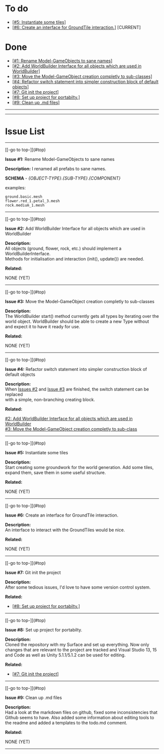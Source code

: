 ﻿<!---#COMMENT_BEGIN

How to links inside document (using HTML tags + .md-links):

    Anchor element   ---|    <a name="ANCHOR"/>

    Link in summary  ---|    [link text](#ANCHOR)
    
    An issue template is at the end of the issue list.

COMMENT_END#-->

<a name="top"/></a>

To do
=====
- [[#5: Instantiate some tiles]](#issue-5)
- [[#6: Create an interface for GroundTile interaction.]](#issue-6) [CURRENT]  

Done
====
- [[#1: Rename Model-GameObjects to sane names]](#issue-1)  
- [[#2: Add WorldBuilder Interface for all objects which are used in WorldBuilder]](#issue-2)  
- [[#3: Move the Model-GameObject creation completly to sub-classes]](#issue-3)
- [[#4: Refactor switch statement into simpler construction block of default objects]](#issue-4)
- [[#7: Git init the project]](#issue-7)
- [[#8: Set up project for portabilty.]](#issue-8)
- [[#9: Clean up .md files]](#issue-9)
***
***

Issue List
==========

***
<a name="issue-1"/>
[[-go to top-]](#top)
  
**Issue #1:** Rename Model-GameObjects to sane names
  
**Description:**  I renamed all prefabs to sane names.

**SCHEMA** - *{OBJECT-TYPE}*.*{SUB-TYPE}*.*{COMPONENT}*
    
examples:  
```
ground.basic.mesh  
flower.red_1.petal_3.mesh    
rock.medium_1.mesh       
```
***
<a name="issue-2"/>
[[-go to top-]](#top)
  
**Issue #2:** Add WorldBuilder Interface for all objects which are used in WorldBuilder 
 
**Description:**  
All objects (ground, flower, rock, etc.) should implement a WorldBuilderInterface.  
Methods for initialisation and interaction (init(), update()) are needed. 

**Related:**

NONE (YET) 

***
<a name="issue-3"/>
[[-go to top-]](#top)
  
**Issue #3:** Move the Model-GameObject creation completly to sub-classes 
 
**Description:**  
The WorldBuilder start() method currently gets all types by iterating over 
the world object. WorldBuilder should be able to create a new Type without  
and expect it to have it ready for use.  

**Related:**

NONE (YET) 

***
<a name="issue-4"/>
[[-go to top-]](#top)
  
**Issue #4:** Refactor switch statement into simpler construction block of default objects 
 
**Description:**  
When [Issues #2](#issue-2) and [Issue #3](#issue-3) are finished, the switch statement can be replaced  
with a simple, non-branching creating block.  

**Related:**

[#2: Add WorldBuilder Interface for all objects which are used in WorldBuilder](#issue-2)  
[#3: Move the Model-GameObject creation completly to sub-class](#issue-3) 

***
<a name="issue-5"/>
[[-go to top-]](#top)
  
**Issue #5:** Instantiate some tiles 
 
**Description:**  
Start creating some groundwork for the world generation.
Add some tiles, expand them, save them in some useful structure.

**Related:**

NONE (YET)

***
<a name="issue-6"/>
[[-go to top-]](#top)
  
**Issue #6:** Create an interface for GroundTile interaction.
 
**Description:**  
An interface to interact with the GroundTiles would be nice.

**Related:**

NONE (YET)

***
<a name="issue-7"/>
[[-go to top-]](#top)
  
**Issue #7:** Git init the project
 
**Description:**  
After some tedious issues, I'd love to have some version control system.

**Related:**

- [[#8: Set up project for portabilty.]](#issue-8)

***
<a name="issue-8"/>
[[-go to top-]](#top)
  
**Issue #8:** Set up project for portabilty.
 
**Description:**  
Cloned the repository with my Surface and set up everything.
Now only changes that are relevant to the project are tracked
and Visual Studio 13, 15 and Code as well as Unity 5.1.1/5.1.2
can be used for editing.

**Related:**

- [[#7: Git init the project]](#issue-7)

***
<a name="issue-9"/>
[[-go to top-]](#top)
  
**Issue #9:** Clean up .md files
 
**Description:**  
Had a look at the markdown files on github, fixed some inconsistencies
that Github seems to have. Also added some information about editing tools
to the readme and added a templates to the todo.md comment.

**Related:**

NONE (YET)

***

<!---#TEMPLATE_BEGIN
[@ISSUE_TEMPLATE]
{
    <a name="issue-{{@ISSUE_ID}}"/>
    [[-go to top-]](#top)
  
    **Issue #{{@ISSUE_ID}}:** {{@TITLE}}
 
    **Description:**  
    {{@DESCRIPTION}}

    **Related:**

    {{@RELATED_ISSUES}}

    ***
}
TEMPLATE_END#-->

